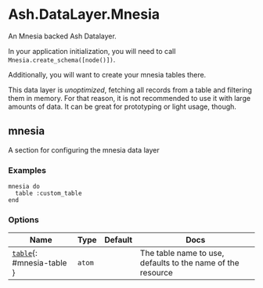 <!--
This file was generated by Spark. Do not edit it by hand.
-->
# Ash.DataLayer.Mnesia

An Mnesia backed Ash Datalayer.

In your application initialization, you will need to call `Mnesia.create_schema([node()])`.

Additionally, you will want to create your mnesia tables there.

This data layer is *unoptimized*, fetching all records from a table and filtering them
in memory. For that reason, it is not recommended to use it with large amounts of data. It can be
great for prototyping or light usage, though.


## mnesia
A section for configuring the mnesia data layer




### Examples
```
mnesia do
  table :custom_table
end

```




### Options

| Name | Type | Default | Docs |
|------|------|---------|------|
| [`table`](#mnesia-table){: #mnesia-table } | `atom` |  | The table name to use, defaults to the name of the resource |







<style type="text/css">.spark-required::after { content: "*"; color: red !important; }</style>
